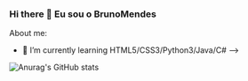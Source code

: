 ### Hi there 👋 Eu sou o BrunoMendes



About me:
- 🌱 I’m currently learning  HTML5/CSS3/Python3/Java/C#
-->

![Anurag's GitHub stats](https://github-readme-stats.vercel.app/api?username=BrunooSilva13&show_icons=true&theme=radical)
